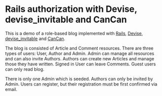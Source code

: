 Rails authorization with Devise, devise_invitable and CanCan
============================================================

This is a demo of a role-based blog implemented with [Rails](https://github.com/rails/rails), [Devise](https://github.com/plataformatec/devise),
[devise_invitable](https://github.com/scambra/devise_invitable) and [CanCan](https://github.com/ryanb/cancan).

The blog is consisted of Article and Comment resources. There are three types of users: User, Author and Admin. Admin can manage all resources and can also invite Authors. Authors can create new Articles and manage those they have written. Signed in User can leave Comments. Guest users can only read blog.

There is only one Admin which is seeded. Authors can only be invited by Admin. Users can register, but their registration must be first confirmed via email.
